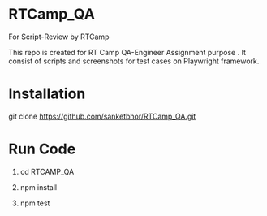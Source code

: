# RTCamp_QA
For Script-Review by RTCamp

This repo is created for RT Camp QA-Engineer Assignment purpose .
It consist of scripts and screenshots for test cases on Playwright framework.

# Installation

git clone https://github.com/sanketbhor/RTCamp_QA.git

# Run Code

1. cd RTCAMP_QA

2. npm install

3. npm test

